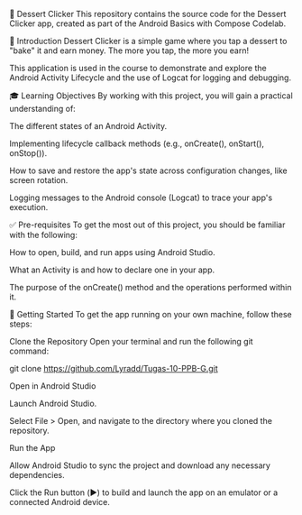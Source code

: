 🧁 Dessert Clicker
This repository contains the source code for the Dessert Clicker app, created as part of the Android Basics with Compose Codelab.

📖 Introduction
Dessert Clicker is a simple game where you tap a dessert to "bake" it and earn money. The more you tap, the more you earn!

This application is used in the course to demonstrate and explore the Android Activity Lifecycle and the use of Logcat for logging and debugging.

🎓 Learning Objectives
By working with this project, you will gain a practical understanding of:

The different states of an Android Activity.

Implementing lifecycle callback methods (e.g., onCreate(), onStart(), onStop()).

How to save and restore the app's state across configuration changes, like screen rotation.

Logging messages to the Android console (Logcat) to trace your app's execution.

✅ Pre-requisites
To get the most out of this project, you should be familiar with the following:

How to open, build, and run apps using Android Studio.

What an Activity is and how to declare one in your app.

The purpose of the onCreate() method and the operations performed within it.

🚀 Getting Started
To get the app running on your own machine, follow these steps:

Clone the Repository
Open your terminal and run the following git command:

git clone https://github.com/Lyradd/Tugas-10-PPB-G.git

Open in Android Studio

Launch Android Studio.

Select File > Open, and navigate to the directory where you cloned the repository.

Run the App

Allow Android Studio to sync the project and download any necessary dependencies.

Click the Run button (▶️) to build and launch the app on an emulator or a connected Android device.
